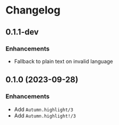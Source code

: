 
# Changelog

## 0.1.1-dev

### Enhancements
  * Fallback to plain text on invalid language

## 0.1.0 (2023-09-28)

### Enhancements
  * Add `Autumn.highlight/3`
  * Add `Autumn.highlight!/3`
